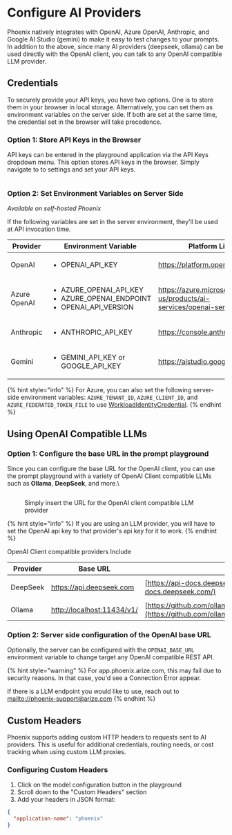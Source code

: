 # Configure AI Providers



Phoenix natively integrates with OpenAI, Azure OpenAI, Anthropic, and Google AI Studio (gemini) to make it easy to test changes to your prompts. In addition to the above, since many AI providers (deepseek, ollama) can be used directly with the OpenAI client, you can talk to any OpenAI compatible LLM provider.

## Credentials

To securely provide your API keys, you have two options. One is to store them in your browser in local storage. Alternatively, you can set them as environment variables on the server side. If both are set at the same time, the credential set in the browser will take precedence.

### Option 1: Store API Keys in the Browser

API keys can be entered in the playground application via the API Keys dropdown menu. This option stores API keys in the browser.  Simply navigate to to settings and set your API keys.

<figure><img src="https://storage.googleapis.com/arize-phoenix-assets/assets/images/ai_providers.png" alt=""><figcaption></figcaption></figure>

### Option 2: Set Environment Variables on Server Side

_Available on self-hosted Phoenix_

If the following variables are set in the server environment, they'll be used at API invocation time.

<table><thead><tr><th width="196">Provider</th><th>Environment Variable</th><th>Platform Link</th></tr></thead><tbody><tr><td>OpenAI</td><td><ul><li>OPENAI_API_KEY</li></ul></td><td><a href="https://platform.openai.com/">https://platform.openai.com/</a></td></tr><tr><td>Azure OpenAI</td><td><ul><li>AZURE_OPENAI_API_KEY</li><li>AZURE_OPENAI_ENDPOINT</li><li>OPENAI_API_VERSION</li></ul></td><td><a href="https://azure.microsoft.com/en-us/products/ai-services/openai-service/">https://azure.microsoft.com/en-us/products/ai-services/openai-service/</a></td></tr><tr><td>Anthropic</td><td><ul><li>ANTHROPIC_API_KEY</li></ul></td><td><a href="https://console.anthropic.com/">https://console.anthropic.com/</a></td></tr><tr><td>Gemini</td><td><ul><li>GEMINI_API_KEY or GOOGLE_API_KEY</li></ul></td><td><a href="https://aistudio.google.com/">https://aistudio.google.com/</a></td></tr></tbody></table>

{% hint style="info" %}
For Azure, you can also set the following server-side environment variables: `AZURE_TENANT_ID`, `AZURE_CLIENT_ID`, and `AZURE_FEDERATED_TOKEN_FILE` to use [WorkloadIdentityCredential](https://learn.microsoft.com/en-us/python/api/azure-identity/azure.identity.workloadidentitycredential?view=azure-python).
{% endhint %}


## Using OpenAI Compatible LLMs

### Option 1: Configure the base URL in the prompt playground

Since you can configure the base URL for the OpenAI client, you can use the prompt playground with a variety of OpenAI Client compatible LLMs such as **Ollama**, **DeepSeek**, and more.\


<figure><img src="https://storage.googleapis.com/arize-phoenix-assets/assets/images/cutom_openai_llm.png" alt=""><figcaption><p>Simply insert the URL for the OpenAI client compatible LLM provider</p></figcaption></figure>

{% hint style="info" %}
If you are using an LLM provider, you will have to set the OpenAI api key to that provider's api key for it to work.
{% endhint %}

OpenAI Client compatible providers Include

| Provider | Base URL                                                                   | Docs                                                                                                                   |
| -------- | -------------------------------------------------------------------------- | ---------------------------------------------------------------------------------------------------------------------- |
| DeepSeek | <p><a href="https://api.deepseek.com">https://api.deepseek.com<br></a></p> | [https://api-docs.deepseek.com/](https://api-docs.deepseek.com/)                                                       |
| Ollama   | [http://localhost:11434/v1/](http://localhost:11434/v1/)                   | [https://github.com/ollama/ollama/blob/main/docs/openai.md](https://github.com/ollama/ollama/blob/main/docs/openai.md) |

### Option 2: Server side configuration of the OpenAI base URL

Optionally, the server can be configured with the `OPENAI_BASE_URL` environment variable to change target any OpenAI compatible REST API.

{% hint style="warning" %}
For app.phoenix.arize.com, this may fail due to security reasons. In that case, you'd see a Connection Error appear.



If there is a LLM endpoint you would like to use, reach out to [mailto://phoenix-support@arize.com](mailto://phoenix-support@arize.com)
{% endhint %}

## Custom Headers

Phoenix supports adding custom HTTP headers to requests sent to AI providers. This is useful for additional credentials, routing needs, or cost tracking when using custom LLM proxies.

### Configuring Custom Headers

1. Click on the model configuration button in the playground
2. Scroll down to the "Custom Headers" section
3. Add your headers in JSON format:

```json
{
  "application-name": "phoenix"
}
```
